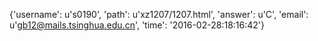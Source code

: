 {'username': u's0190', 'path': u'xz1207/1207.html', 'answer': u'C', 'email': u'gb12@mails.tsinghua.edu.cn', 'time': '2016-02-28:18:16:42'}